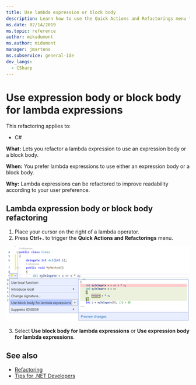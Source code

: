 ```yaml
---
title: Use lambda expression or block body
description: Learn how to use the Quick Actions and Refactorings menu to refactor a lambda expression to use an expression body or a block body.
ms.date: 02/14/2019
ms.topic: reference
author: mikadumont 
ms.author: midumont 
manager: jmartens
ms.subservice: general-ide
dev_langs:
  - CSharp
---
```

# Use expression body or block body for lambda expressions

This refactoring applies to:

- C#

**What:** Lets you refactor a lambda expression to use an expression body or a block body.

**When:** You prefer lambda expressions to use either an expression body or a block body.

**Why:** Lambda expressions can be refactored to improve readability according to your user preference.

## Lambda expression body or block body refactoring

1. Place your cursor on the right of a lambda operator.
2. Press **Ctrl**+**.** to trigger the **Quick Actions and Refactorings** menu.

  ![Use lambda expression/block body](media/block-body-lambda.png)

3. Select **Use block body for lambda expressions** or **Use expression body for lambda expressions**.

## See also

- [Refactoring](../refactoring-in-visual-studio.md)
- [Tips for .NET Developers](../csharp-developer-productivity.md)
